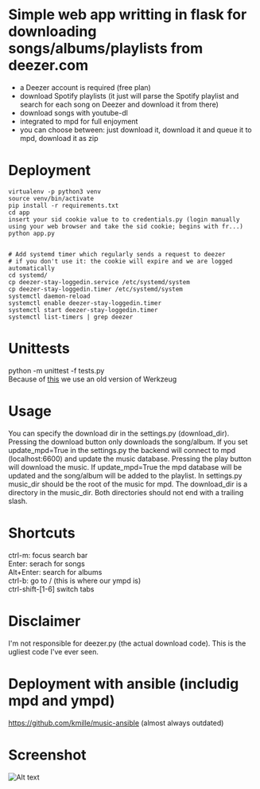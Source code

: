 # Simple web app writting in flask for downloading songs/albums/playlists from deezer.com
- a Deezer account is required (free plan)
- download Spotify playlists (it just will parse the Spotify playlist and search for each song on Deezer and download it from there)
- download songs with youtube-dl
- integrated to mpd for full enjoyment
- you can choose between: just download it, download it and queue it to mpd, download it as zip


# Deployment
```
virtualenv -p python3 venv
source venv/bin/activate
pip install -r requirements.txt
cd app
insert your sid cookie value to to credentials.py (login manually using your web browser and take the sid cookie; begins with fr...)
python app.py


# Add systemd timer which regularly sends a request to deezer 
# if you don't use it: the cookie will expire and we are logged automatically 
cd systemd/
cp deezer-stay-loggedin.service /etc/systemd/system
cp deezer-stay-loggedin.timer /etc/systemd/system
systemctl daemon-reload
systemctl enable deezer-stay-loggedin.timer
systemctl start deezer-stay-loggedin.timer
systemctl list-timers | grep deezer

```

# Unittests
python -m unittest -f tests.py  
Because of [this](https://github.com/general03/flask-autoindex/issues/53])  we use an old version of Werkzeug   


# Usage
You can specify the download dir in the settings.py (download_dir). Pressing the download button only downloads the song/album. If you set update_mpd=True in the settings.py the backend will connect to mpd (localhost:6600) and update the music database. Pressing the play button will download the music. If update_mpd=True the mpd database will be updated and the song/album will be added to the playlist. In settings.py music_dir should be the root of the music for mpd. The download_dir is a directory in the music_dir. Both directories should not end with a trailing slash.

# Shortcuts
ctrl-m: focus search bar  
Enter: serach for songs  
Alt+Enter: search for albums  
ctrl-b: go to / (this is where our ympd is)  
ctrl-shift-[1-6] switch tabs  

# Disclaimer
I'm not responsible for deezer.py (the actual download code). This is the ugliest code I've ever seen.

# Deployment with ansible (includig mpd and ympd)
https://github.com/kmille/music-ansible (almost always outdated)

# Screenshot
![Alt text](https://image.ibb.co/cjBC30/screen.png "KISS")
